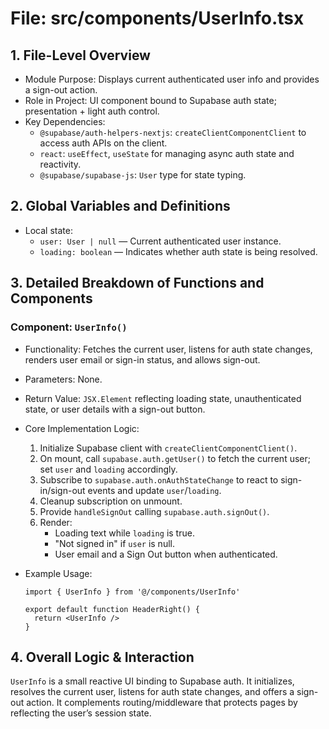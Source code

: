 # File: src/components/UserInfo.tsx

## 1. File-Level Overview

- Module Purpose: Displays current authenticated user info and provides a sign-out action.
- Role in Project: UI component bound to Supabase auth state; presentation + light auth control.
- Key Dependencies:
  - `@supabase/auth-helpers-nextjs`: `createClientComponentClient` to access auth APIs on the client.
  - `react`: `useEffect`, `useState` for managing async auth state and reactivity.
  - `@supabase/supabase-js`: `User` type for state typing.

## 2. Global Variables and Definitions

- Local state:
  - `user: User | null` — Current authenticated user instance.
  - `loading: boolean` — Indicates whether auth state is being resolved.

## 3. Detailed Breakdown of Functions and Components

### Component: `UserInfo()`

- Functionality: Fetches the current user, listens for auth state changes, renders user email or sign-in status, and allows sign-out.
- Parameters: None.
- Return Value: `JSX.Element` reflecting loading state, unauthenticated state, or user details with a sign-out button.
- Core Implementation Logic:
  1. Initialize Supabase client with `createClientComponentClient()`.
  2. On mount, call `supabase.auth.getUser()` to fetch the current user; set `user` and `loading` accordingly.
  3. Subscribe to `supabase.auth.onAuthStateChange` to react to sign-in/sign-out events and update `user`/`loading`.
  4. Cleanup subscription on unmount.
  5. Provide `handleSignOut` calling `supabase.auth.signOut()`.
  6. Render:
     - Loading text while `loading` is true.
     - "Not signed in" if `user` is null.
     - User email and a Sign Out button when authenticated.
- Example Usage:

  ```tsx
  import { UserInfo } from '@/components/UserInfo'

  export default function HeaderRight() {
    return <UserInfo />
  }
  ```

## 4. Overall Logic & Interaction

`UserInfo` is a small reactive UI binding to Supabase auth. It initializes, resolves the current user, listens for auth state changes, and offers a sign-out action. It complements routing/middleware that protects pages by reflecting the user’s session state.
